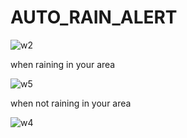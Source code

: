 # AUTO_RAIN_ALERT

![w2](https://user-images.githubusercontent.com/56760923/221359003-ad43956c-a0b0-491f-b009-7b4c66eed8b6.PNG)

when  raining in your area

![w5](https://user-images.githubusercontent.com/56760923/221359264-a2d524eb-5062-483e-8c5f-742c10a61351.PNG)

when not raining in your area

![w4](https://user-images.githubusercontent.com/56760923/221359096-6bc7e9fa-2618-434b-8e42-c70034ec695f.PNG)
